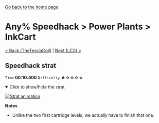 [Go back to the home page](https://github.com/Doublevil/scbspeedrun)

# Any% Speedhack > Power Plants > InkCart

[< Back (TheTesslaCoil)](https://github.com/Doublevil/scbspeedrun/blob/main/levels/any_sh/pp/TheTesslaCoil.md) | [Next (LCD) >](https://github.com/Doublevil/scbspeedrun/blob/main/levels/any_sh/LCD/LCD.md)

## Speedhack strat

`Time` **00:10.400** `Difficulty` ★☆☆☆☆
<details open>
  <summary>Click to show/hide the strat</summary>

  [![Strat animation](https://github.com/Doublevil/scbspeedrun/blob/main/media/levels/pp/InkCart_S_Strat.webp)](https://github.com/Doublevil/scbspeedrun/blob/main/media/levels/pp/InkCart_S_Strat.mp4?raw=true)

  **Notes**
  - Unlike the two first cartridge levels, we actually have to finish that one.
</details>
